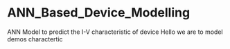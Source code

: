 # ANN_Based_Device_Modelling
ANN Model to predict the I-V characteristic of device 
Hello we are to model demos charactertic
